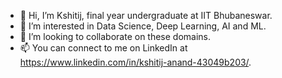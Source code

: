 - 👋 Hi, I’m Kshitij, final year undergraduate at IIT Bhubaneswar.
- 👀 I’m interested in Data Science, Deep Learning, AI and ML.
- 💞️ I’m looking to collaborate on these domains.
- 📫 You can connect to me on LinkedIn at https://www.linkedin.com/in/kshitij-anand-43049b203/.


